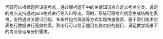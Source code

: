 代码可以根据题目设定考点，通过解析题干中的关键知识点自定义考点分类。设定的考点支持通过json格式进行导入和导出。同时，系统可将考点信息生成结构化表格，支持通过关键词匹配、多条件组合筛选等方式实现快速搜索，基于索引技术对表格行数据进行高效检索，双击行可以显示题目名称对应的题目，满足教学场景下的考点管理与分析需求。
